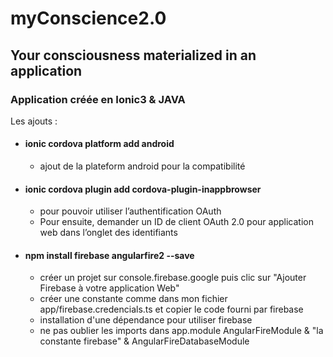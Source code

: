 # myConscience2.0
## Your consciousness materialized in an application

### Application créée en Ionic3 & JAVA

Les ajouts :

* #### ionic cordova platform add android <br>
  - ajout de la plateform android pour la compatibilité <br>
  
* #### ionic cordova plugin add cordova-plugin-inappbrowser <br>
  - pour pouvoir utiliser l’authentification OAuth <br>
  - Pour ensuite, demander un ID de client OAuth 2.0 pour application web dans l’onglet des identifiants <br>

* #### npm install firebase angularfire2 --save <br>
  - créer un projet sur console.firebase.google puis clic sur "Ajouter Firebase à votre application Web" <br>
  - créer une constante comme dans mon fichier app/firebase.credencials.ts et copier le code fourni par firebase <br>
  - installation d'une dépendance pour utiliser firebase <br>
  - ne pas oublier les imports dans app.module AngularFireModule & "la constante firebase" & AngularFireDatabaseModule
  


